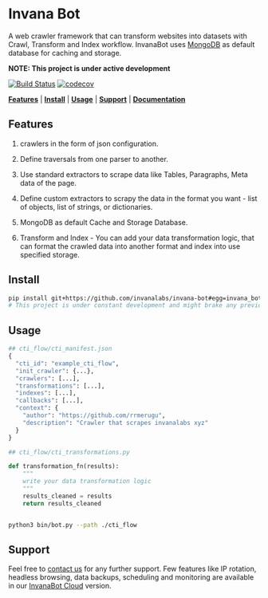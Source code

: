 # Invana Bot

A web crawler framework that can transform websites into datasets with Crawl, 
Transform and Index workflow. InvanaBot uses [MongoDB](https://www.mongodb.com/)
 as default database for caching and storage.


**NOTE: This project is under active development**

[![Build Status](https://travis-ci.org/invanalabs/invana-bot.svg?branch=master)](https://travis-ci.org/invanalabs/invana-bot) 
[![codecov](https://codecov.io/gh/invanalabs/invana-bot/branch/master/graph/badge.svg)](https://codecov.io/gh/invanalabs/invana-bot) 


[**Features**](#features) | [**Install**](#install) | [**Usage**](#usage) | [**Support**](#support) | [**Documentation**](/docs/index.md)


## Features

1. crawlers in the form of json configuration.

2. Define traversals from one parser to another.

3. Use standard extractors to scrape data like Tables, Paragraphs, Meta data of the page.

4. Define custom extractors to scrapy the data in the format you want -
 list of objects, list of strings, or dictionaries.

5. MongoDB as default Cache and Storage Database.

7. Transform and Index - You can add your data transformation logic, that can format 
the crawled data into another format and index into use specified storage. 



## Install

```bash
pip install git+https://github.com/invanalabs/invana-bot#egg=invana_bot
# This project is under constant development and might brake any previous implementation.
```



## Usage

```python
## cti_flow/cti_manifest.json 
{
  "cti_id": "example_cti_flow",
  "init_crawler": {...},
  "crawlers": [...],
  "transformations": [...],
  "indexes": [...],
  "callbacks": [...],
  "context": {
    "author": "https://github.com/rrmerugu",
    "description": "Crawler that scrapes invanalabs xyz"
  }
}
```

```python
## cti_flow/cti_transformations.py

def transformation_fn(results):
    """
    write your data transformation logic
    """
    results_cleaned = results
    return results_cleaned

```

```bash

python3 bin/bot.py --path ./cti_flow

```


## Support

Feel free to [contact us](http://invanalabs.ai/contact-us/) for any further support. Few features like 
IP rotation, headless browsing, data backups, scheduling and monitoring are 
available in our [InvanaBot Cloud](http://invanalabs.ai/product/invana-bot) version.